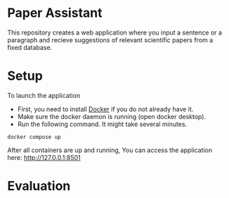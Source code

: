 # Paper Assistant
This repository creates a web application where you input a sentence or a paragraph and recieve suggestions of relevant scientific papers from a fixed database.

# Setup
To launch the application
- First, you need to install [Docker](https://www.docker.com/products/docker-desktop/) if you do not already have it.
- Make sure the docker daemon is running (open docker desktop).
- Run the following command. It might take several minutes.
```
docker compose up
```

After all containers are up and running, You can access the application here: 
http://127.0.0.1:8501

# Evaluation


